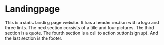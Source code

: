 # Landingpage
This is a static landing page website. It has a header section with a logo and three links. The next section consists of a title and four pictures. The third section is a quote. The fourth section is a call to action button(sign up). And the last section is the footer.
